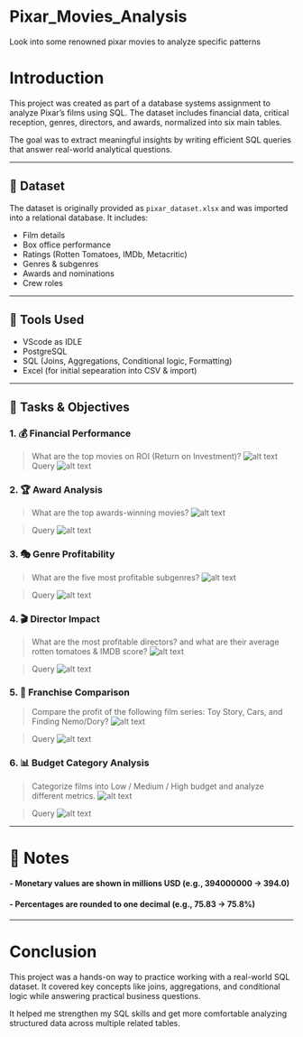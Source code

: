 # Pixar_Movies_Analysis
 Look into some renowned pixar movies to analyze specific patterns

#  Introduction

This project was created as part of a database systems assignment to analyze Pixar’s films using SQL. The dataset includes financial data, critical reception, genres, directors, and awards, normalized into six main tables.

The goal was to extract meaningful insights by writing efficient SQL queries that answer real-world analytical questions.

---

## 📁 Dataset

The dataset is originally provided as `pixar_dataset.xlsx` and was imported into a relational database. It includes:
- Film details
- Box office performance
- Ratings (Rotten Tomatoes, IMDb, Metacritic)
- Genres & subgenres
- Awards and nominations
- Crew roles

---

## 🔧 Tools Used

- VScode as IDLE
- PostgreSQL
- SQL (Joins, Aggregations, Conditional logic, Formatting)
- Excel (for initial sepearation into CSV & import)

---

## 🧠 Tasks & Objectives

### 1. **💰 Financial Performance**
> What are the top movies on ROI (Return on Investment)?
![alt text](Media/1.1.png)
> Query
![alt text](Media/1.png)


### 2. **🏆 Award Analysis**
> What are the top awards-winning movies?
![alt text](Media/2.2.png)

> Query
![alt text](Media/2.png)
### 3. **🎭 Genre Profitability**
> What are the five most profitable subgenres?
![alt text](Media/3.3.png)

> Query
![alt text](Media/3.png)
### 4. **🎬 Director Impact**
> What are the most profitable directors? and what are their average rotten tomatoes & IMDB score?
![alt text](Media/4.4.png)

> Query
![alt text](Media/4.png)
### 5. **🎥 Franchise Comparison**
> Compare the profit of the following film series: Toy Story, Cars, and
Finding Nemo/Dory?
![alt text](Media/5.5.png)

> Query
![alt text](Media/5.png)
### 6. **📊 Budget Category Analysis**
> Categorize films into Low / Medium / High budget and analyze different metrics.
![alt text](Media/6.6.png)

> Query
![alt text](Media/6.png)
---

# 📎 Notes

#### - Monetary values are shown in **millions USD** (e.g., 394000000 → 394.0)
#### - Percentages are rounded to **one decimal** (e.g., 75.83 → 75.8%)

---
# Conclusion
This project was a hands-on way to practice working with a real-world SQL dataset. It covered key concepts like joins, aggregations, and conditional logic while answering practical business questions.

It helped me strengthen my SQL skills and get more comfortable analyzing structured data across multiple related tables.
